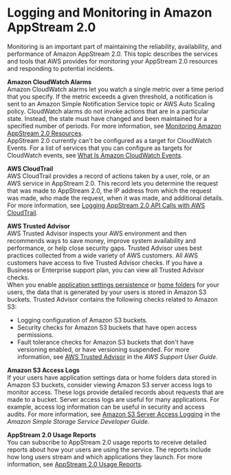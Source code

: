# Logging and Monitoring in Amazon AppStream 2\.0<a name="logging-monitoring-alerting"></a>

Monitoring is an important part of maintaining the reliability, availability, and performance of Amazon AppStream 2\.0\. This topic describes the services and tools that AWS provides for monitoring your AppStream 2\.0 resources and responding to potential incidents\.

**Amazon CloudWatch Alarms**  
Amazon CloudWatch alarms let you watch a single metric over a time period that you specify\. If the metric exceeds a given threshold, a notification is sent to an Amazon Simple Notification Service topic or AWS Auto Scaling policy\. CloudWatch alarms do not invoke actions that are in a particular state\. Instead, the state must have changed and been maintained for a specified number of periods\. For more information, see [Monitoring Amazon AppStream 2\.0 Resources](monitoring.md)\.  
AppStream 2\.0 currently can't be configured as a target for CloudWatch Events\. For a list of services that you can configure as targets for CloudWatch events, see [What Is Amazon CloudWatch Events](https://docs.aws.amazon.com/AmazonCloudWatch/latest/events/WhatIsCloudWatchEvents.html)\.

**AWS CloudTrail**  
AWS CloudTrail provides a record of actions taken by a user, role, or an AWS service in AppStream 2\.0\. This record lets you determine the request that was made to AppStream 2\.0, the IP address from which the request was made, who made the request, when it was made, and additional details\. For more information, see [Logging AppStream 2\.0 API Calls with AWS CloudTrail](logging-using-cloudtrail.md)\. 

**AWS Trusted Advisor**  
AWS Trusted Advisor inspects your AWS environment and then recommends ways to save money, improve system availability and performance, or help close security gaps\. Trusted Advisor uses best practices collected from a wide variety of AWS customers\. All AWS customers have access to five Trusted Advisor checks\. If you have a Business or Enterprise support plan, you can view all Trusted Advisor checks\.  
When you enable [application settings persistence](how-it-works-app-settings-persistence.md) or [home folders](home-folders.md#home-folders-admin) for your users, the data that is generated by your users is stored in Amazon S3 buckets\. Trusted Advisor contains the following checks related to Amazon S3:  
+ Logging configuration of Amazon S3 buckets\.
+ Security checks for Amazon S3 buckets that have open access permissions\.
+ Fault tolerance checks for Amazon S3 buckets that don't have versioning enabled, or have versioning suspended\. 
For more information, see [AWS Trusted Advisor](https://docs.aws.amazon.com/awssupport/latestuser/getting-started.html#trusted-advisor) in the *AWS Support User Guide*\.

**Amazon S3 Access Logs**  
If your users have application settings data or home folders data stored in Amazon S3 buckets, consider viewing Amazon S3 server access logs to monitor access\. These logs provide detailed records about requests that are made to a bucket\. Server access logs are useful for many applications\. For example, access log information can be useful in security and access audits\. For more information, see [Amazon S3 Server Access Logging](https://docs.aws.amazon.com/AmazonS3/latest/dev/ServerLogs.html) in the *Amazon Simple Storage Service Developer Guide*\.

**AppStream 2\.0 Usage Reports**  
You can subscribe to AppStream 2\.0 usage reports to receive detailed reports about how your users are using the service\. The reports include how long users stream and which applications they launch\. For more information, see [AppStream 2\.0 Usage Reports](configure-usage-reports.md)\. 